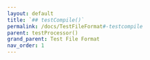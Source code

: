 ```yaml
---
layout: default
title: `## testCompile()`
permalink: /docs/TestFileFormat#-testcompile
parent: testProcessor()
grand_parent: Test File Format
nav_order: 1
---
```

